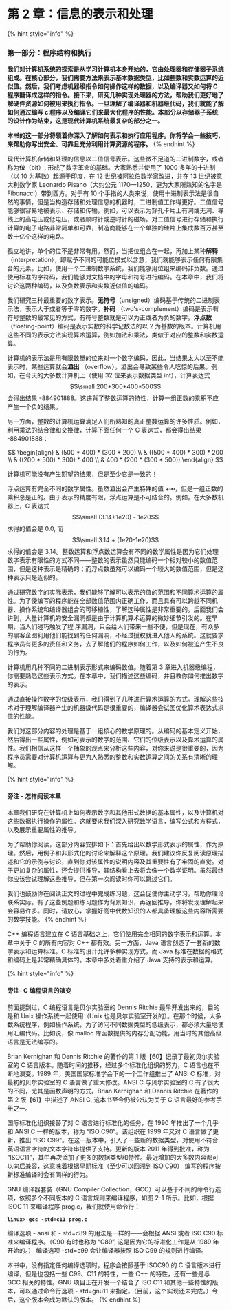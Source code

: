 # 第 2 章：信息的表示和处理

{% hint style="info" %}
### **第一部分：程序结构和执行**

**我们对计算机系统的探索是从学习计算机本身开始的，它由处理器和存储器子系统组成。在核心部分，我们需要方法来表示基本数据类型，比如整数和实数运算的近似值。然后，我们考虑机器级指令如何操作这样的数据，以及编译器又如何将 C 程序翻译成这样的指令。接下来，研究几种实现处理器的方法，帮助我们更好地了解硬件资源如何被用来执行指令。一旦理解了编译器和机器级代码，我们就能了解如何通过编写 c 程序以及编译它们来最大化程序的性能。本部分以存储器子系统的设计作为结束，这是现代计算机系统最复杂的部分之一。**

**本书的这一部分将领着你深入了解如何表示和执行应用程序。你将学会一些技巧，来帮助你写出安全、可靠且充分利用计算资源的程序。**
{% endhint %}

现代计算机存储和处理的信息以二值信号表示。这些微不足道的二进制数字，或者称为**位**（bit）, 形成了数字革命的基础。大家熟悉并使用了 1000 多年的十进制（以 10 为基数）起源于印度，在 12 世纪被阿拉伯数学家改进，并在 13 世纪被意大利数学家 Leonardo Pisano（大约公元 1170—1250，更为大家所熟知的名字是 Fibonacci）带到西方。对于有 10 个手指的人类来说，使用十进制表示法是很自然的事情，但是当构造存储和处理信息的机器时，二进制值工作得更好。二值信号能够很容易地被表示、存储和传输，例如，可以表示为穿孔卡片上有洞或无洞、导线上的高电压或低电压，或者顺时针或逆时针的磁场。对二值信号进行存储和执行计算的电子电路非常简单和可靠，制造商能够在一个单独的硅片上集成数百万甚至数十亿个这样的电路。

孤立地讲，单个的位不是非常有用。然而，当把位组合在一起，再加上某种**解释** （interpretation），即赋予不同的可能位模式以含意，我们就能够表示任何有限集合的元素。比如，使用一个二进制数字系统，我们能够用位组来编码非负数。通过使用标准的字符码，我们能够对文档中的字母和符号进行编码。在本章中，我们将讨论这两种编码，以及负数表示和实数近似值的编码。

我们研究三种最重要的数字表示。**无符号**（unsigned）编码基于传统的二进制表示法，表示大于或者等于零的数字。**补码** （two's-complement）编码是表示有符号整数的最常见的方式，有符号整数就是可以为正或者为负的数字。**浮点数**（floating-point）编码是表示实数的科学记数法的以 2 为基数的版本。计算机用这些不同的表示方法实现算术运算，例如加法和乘法，类似于对应的整数和实数运算。

计算机的表示法是用有限数量的位来对一个数字编码，因此，当结果太大以至不能表示时，某些运算就会**溢出** （overflow）。溢出会导致某些令人吃惊的后果。例如，在今天的大多数计算机上（使用 32 位来表示数据类型 int），计算表达式 $$\small 200*300*400*500$$ 会得出结果 -884901888。这违背了整数运算的特性，计算一组正数的乘积不应产生一个负的结果。

另一方面，整数的计算机运算满足人们所熟知的真正整数运算的许多性质。例如，利用乘法的结合律和交换律，计算下面任何一个 C 表达式，都会得出结果 -884901888：

$$
\begin{align} & (500 * 400) * (300 * 200) \\ & ((500 * 400) * 300) * 200 \\ & ((200 * 500) * 300) * 400 \\ & 400 * (200 * (300 * 500)) \end{align}
$$

计算机可能没有产生期望的结果，但是至少它是一致的！

浮点运算有完全不同的数学属性。虽然溢出会产生特殊的值 +∞，但是一组正数的乘积总是正的。由于表示的精度有限，浮点运算是不可结合的。例如，在大多数机器上，C 表达式 $$\small (3.14+1e20) - 1e20$$ 求得的值会是 0.0, 而 $$\small 3.14 + (1e20-1e20)$$求得的值会是 3.14。整数运算和浮点数运算会有不同的数学属性是因为它们处理数字表示有限性的方式不同——整数的表示虽然只能编码一个相对较小的数值范围，但是这种表示是精确的；而浮点数虽然可以编码一个较大的数值范围，但是这种表示只是近似的。

通过研究数字的实际表示，我们能够了解可以表示的值的范围和不同算术运算的属性。为了使编写的程序能在全部数值范围内正确工作，而且具有可以跨越不同机器、操作系统和编译器组合的可移植性，了解这种属性是非常重要的。后面我们会讲到，大量计算机的安全漏洞都是由于计算机算术运算的微妙细节引发的。在早期，当人们碰巧触发了程 序漏洞，只会给人们带来一些不便，但是现在，有众多的黑客企图利用他们能找到的任何漏洞，不经过授权就进入他人的系统。这就要求程序员有更多的责任和义务，去了解他们的程序如何工作，以及如何被迫产生不良的行为。

计算机用几种不同的二进制表示形式来编码数值。随着第 3 章进入机器级编程，你需要熟悉这些表示方式。在本章中，我们描述这些编码，并且教你如何推出数字的表示。

通过直接操作数字的位级表示，我们得到了几种进行算术运算的方式。理解这些技术对于理解编译器产生的机器级代码是很重要的，编译器会试图优化算术表达式求值的性能。

我们对这部分内容的处理是基于一组核心的数学原理的。从编码的基本定义开始，然后得出一些属性，例如可表示的数字的范围、它们的位级表示以及算术运算的属性。我们相信从这样一个抽象的观点来分析这些内容，对你来说是很重要的，因为程序员需要对计算机运算与更为人熟悉的整数和实数运算之间的关系有清晰的理解。

{% hint style="info" %}
#### 旁注 - 怎样阅读本章

本章我们研究在计算机上如何表示数字和其他形式数据的基本属性，以及计算机对这些数据执行操作的属性。这就要求我们深入研究数学语言，编写公式和方程式，以及展示重要属性的推导。

为了帮助你阅读，这部分内容安排如下：首先给出以数学形式表示的属性，作为原理。然后，用例子和非形式化的讨论来解释这个原理。我们建议你反复阅读原理描述和它的示例与讨论，直到你对该属性的说明内容及其重要性有了牢固的直觉。对于更加复杂的属性，还会提供推导，其结构看上去将会像一个数学证明。虽然最终你应该尝试理解这些推导，但在第一次阅读时你可以跳过它们。

我们也鼓励你在阅读正文的过程中完成练习题，这会促使你主动学习，帮助你理论联系实际。有了这些例题和练习题作为背景知识，再返回推导，你将发现理解起来会容易许多。同时，请放心，掌握好高中代数知识的人都具备理解这些内容所需要的数学技能。
{% endhint %}

C++ 编程语言建立在 C 语言基础之上，它们使用完全相同的数字表示和运算。本章中关于 C 的所有内容对 C++ 都有效。另一方面，Java 语言创造了一套新的数字表示和运算标准。C 标准的设计允许多种实现方式，而 Java 标准在数据的格式和编码上是非常精确具体的。本章中多处着重介绍了 Java 支持的表示和运算。

{% hint style="info" %}
#### 旁注- C 编程语言的演变

前面提到过，C 编程语言是贝尔实验室的 Dennis Ritchie 最早开发出来的，目的是和 Unix 操作系统一起使用（Unix 也是贝尔实验室开发的）。在那个时候，大多数系统程序，例如操作系统，为了访问不同数据类型的低级表示，都必须大量地使用汇编代码。比如说，像 malloc 库函数提供的内存分配功能，用当时的其他高级语言是无法编写的。

Brian Kernighan 和 Dennis Ritchie 的著作的第 1 版【60】记录了最初贝尔实验室的 C 语言版本。随着时间的推移，经过多个标准化组织的努力，C 语言也在不断地演变。1989 年，美国国家标准学会下的一个工作组推出了 ANSI C 标准，对最初的贝尔实验室的 C 语言做了重大修改。ANSI C 与贝尔实验室的 C 有了很大的不同，尤其是函数声明的方式。Brian Kernighan 和 Dennis Ritchie 在著作的第 2 版【61】中描述了 ANSI C, 这本书至今仍被公认为关于 C 语言最好的参考手册之一。

国际标准化组织接替了对 C 语言进行标准化的任务，在 1990 年推出了一个几乎和 ANSI C 一样的版本，称为 “ISO C90”。该组织在 1999 年又对 C 语言做了更新，推出 “ISO C99”。在这一版本中，引入了一些新的数据类型，对使用不符合英语语言字符的文本字符串提供了支持。更新的版本 2011 年得到批准，称为 “ISOC11”，其中再次添加了更多的数据类型和特性。最近增加的大多数内容都可以向后兼容，这意味着根据早期标准（至少可以回溯到 ISO C90） 编写的程序按新标准编译时会有同样的行为。

GNU 编译器套装（GNU Compiler Collection，GCC）可以基于不同的命令行选项，依照多个不同版本的 C 语言规则来编译程序，如图 2-1 所示。比如，根据 ISOC 11 来编译程序 prog.c，我们就使用命令行：

**`linux> gcc -std=c11 prog.c`**

编译选项 - ansi 和 - std=c89 的用法是一样的——会根据 ANSI 或者 ISO C90 标准来编译程序。（C90 有时也称为 “C89”, 这是因为它的标准化工作是从 1989 年开始的。） 编译选项 -std=c99 会让编译器按照 ISO C99 的规则进行编译。

本书中，没有指定任何编译选项时，程序会按照基于 ISOC90 的 C 语言版本进行编译，但是也包括一些 C99、C11 的特性，一些 C++ 的特性，还有一些是与 GCC 相关的特性。GNU 项目正在开发一个结合了 ISO C11 和其他一些特性的版本，可以通过命令行选项 - std=gnu11 来指定。（目前，这个实现还未完成。）今后，这个版本会成为默认的版本。
{% endhint %}
